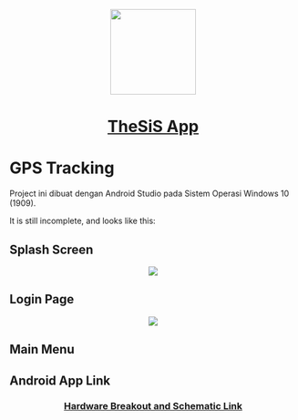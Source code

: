 <p align="center">
    <a href=https://kanggara75.wordpress.com/> 
    <img src="https://github.com/kanggara75/TheSiS/raw/master/Projects/Sketch/images/logo.png" width="150">
    </a>
</p>

<a href=https://kanggara75.wordpress.com/> <h1 align=center>TheSiS App</h1>
</a>


GPS Tracking
===================

Project ini dibuat dengan Android Studio pada Sistem Operasi Windows 10 (1909).

It is still incomplete, and looks like this:

## Splash Screen
<p align="center">
<img src="https://github.com/kanggara75/TheSiS/raw/master/Projects/TheSiS_App/images/splash.png" />
</p>

## Login Page
<p align="center">
<img src="https://github.com/kanggara75/TheSiS/raw/master/Projects/TheSiS_App/images/login.png" />
</p>

## Main Menu

## Android App Link
<a href=https://github.com/kanggara75/TheSiS/> <h3 align=center>Hardware Breakout and Schematic Link</h3></a>
